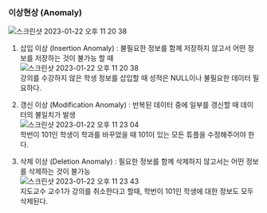 ### 이상현상 (Anomaly)

![스크린샷 2023-01-22 오후 11 20 38](https://user-images.githubusercontent.com/41604678/213950519-d4b820b7-1bb3-45bf-8c64-03597a6db9e1.png)   
   

1. 삽입 이상 (Insertion Anomaly) : 불필요한 정보를 함께 저장하지 않고서 어떤 정보를 저장하는 것이 불가능 할 때  
![스크린샷 2023-01-22 오후 11 20 38](https://user-images.githubusercontent.com/41604678/213950519-d4b820b7-1bb3-45bf-8c64-03597a6db9e1.png)  
강의를 수강하지 않은 학생 정보를 삽입할 때 성적은 NULL이나 불필요한 데이터 필요하다. 

2. 갱신 이상 (Modification Anomaly) : 반복된 데이터 중에 일부를 갱신할 때 데이터의 불일치가 발생  
![스크린샷 2023-01-22 오후 11 23 04](https://user-images.githubusercontent.com/41604678/213950570-f7e386f8-6b25-4165-a567-ee125dcd2823.png)  
학번이 101인 학생이 학과를 바꾸었을 때 101이 있는 모든 튜플을 수정해주어야 한다.  

3. 삭제 이상 (Deletion Anomaly) : 필요한 정보를 함께 삭제하지 않고서는 어떤 정보를 삭제하는 것이 불가능  
![스크린샷 2023-01-22 오후 11 23 43](https://user-images.githubusercontent.com/41604678/213950591-13b5633b-1ef9-4932-ab52-d671111beb19.png)  
 지도교수 교수1가 강의를 취소한다고 할때, 학번이 101인 학생에 대한 정보도 모두 삭제된다. 
